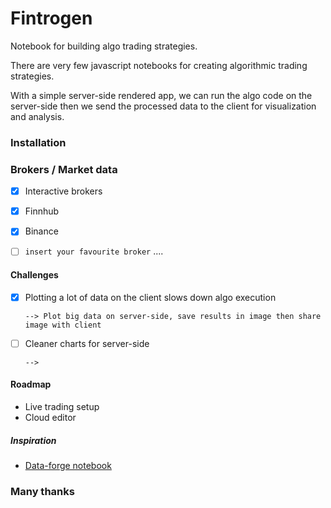 # Fintrogen
Notebook for building algo trading strategies.



There are very few javascript notebooks for creating algorithmic trading strategies.


With a simple server-side rendered app, we can run the algo code on the server-side then we send the processed data to the client for visualization and analysis.

### Installation 


### Brokers / Market data
- [x] Interactive brokers
- [x] Finnhub
- [x] Binance
- [ ] `insert your favourite broker` ....


#### Challenges
- [x] Plotting a lot of data on the client slows down algo execution
  ```
  --> Plot big data on server-side, save results in image then share image with client
  ```
- [ ] Cleaner charts for server-side
  ```
  -->
  ```




#### Roadmap
- Live trading setup
- Cloud editor


##### Inspiration
- [Data-forge notebook](https://www.data-forge-notebook.com/)


### Many thanks
  